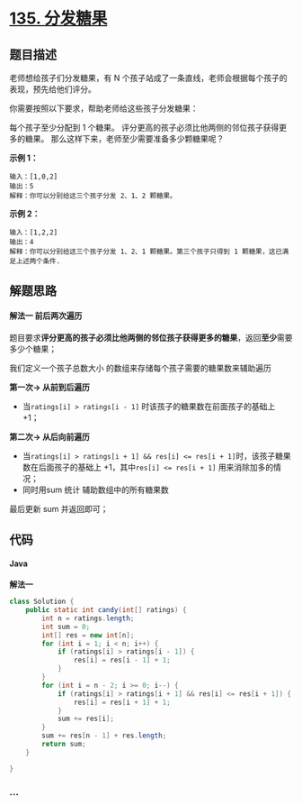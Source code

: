 # [135. 分发糖果](https://leetcode-cn.com/problems/candy/)

## 题目描述	

老师想给孩子们分发糖果，有 N 个孩子站成了一条直线，老师会根据每个孩子的表现，预先给他们评分。

你需要按照以下要求，帮助老师给这些孩子分发糖果：

每个孩子至少分配到 1 个糖果。
评分更高的孩子必须比他两侧的邻位孩子获得更多的糖果。
那么这样下来，老师至少需要准备多少颗糖果呢？

**示例 1：**

```
输入：[1,0,2]
输出：5
解释：你可以分别给这三个孩子分发 2、1、2 颗糖果。
```

**示例 2：**

```
输入：[1,2,2]
输出：4
解释：你可以分别给这三个孩子分发 1、2、1 颗糖果。第三个孩子只得到 1 颗糖果，这已满足上述两个条件.
```

## 解题思路

#### 解法一  前后两次遍历

题目要求**评分更高的孩子必须比他两侧的邻位孩子获得更多的糖果**，返回**至少**需要多少个糖果；

我们定义一个孩子总数大小 的数组来存储每个孩子需要的糖果数来辅助遍历

**第一次-> 从前到后遍历**

- 当`ratings[i] > ratings[i - 1]` 时该孩子的糖果数在前面孩子的基础上 +1；

**第二次-> 从后向前遍历**

- 当`ratings[i] > ratings[i + 1] && res[i] <= res[i + 1]`时，该孩子糖果数在后面孩子的基础上 +1，其中`res[i] <= res[i + 1]` 用来消除加多的情况；
- 同时用sum 统计 辅助数组中的所有糖果数

最后更新 sum 并返回即可；

## 代码

<!-- tabs:start -->

#### Java

**解法一**

```java
class Solution {
    public static int candy(int[] ratings) {
        int n = ratings.length;
        int sum = 0;
        int[] res = new int[n];
        for (int i = 1; i < n; i++) {
            if (ratings[i] > ratings[i - 1]) {
                res[i] = res[i - 1] + 1;
            }
        }
        for (int i = n - 2; i >= 0; i--) {
            if (ratings[i] > ratings[i + 1] && res[i] <= res[i + 1]) {
                res[i] = res[i + 1] + 1;
            }
            sum += res[i];
        }
        sum += res[n - 1] + res.length;
        return sum;
    }

}
```

### **...**

```

```

<!-- tabs:end -->